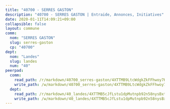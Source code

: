 ```yaml
---
title: "40700 - SERRES GASTON"
description: "40700 - SERRES GASTON | Entraide, Annonces, Initiatives"
date: 2020-01-11T14:09:21+09:00
collapsible: false
layout: commune
comm:
  nom: "SERRES GASTON"
  slug: serres-gaston
  cp: "40700"
dept:
  nom: "Landes"
  slug: landes
  num: "40"
peerpad:
  comm:
    read_path: /r/markdown/40700_serres-gaston/4XTTMB9LtcWdgkZkFFhwoy7HxcLWoVjZyfm9bY7CgjLbBsVSj
    write_path: /w/markdown/40700_serres-gaston/4XTTMB9LtcWdgkZkFFhwoy7HxcLWoVjZyfm9bY7CgjLbBsVSj-K3TgTknPUBN51iL123mJngt6DYa8BMGRNLBViuAFLSSXqkPyLakKsCyX5ZRwbcPpHBNB7G3aBP88NaKU67Eu2aCbg3ohnsiN9btsTfKjiK1SVDFAVvbZgx3ekqdQtnG5h2Neg8VR
  dept:
    read_path: /r/markdown/40_landes/4XTTMB5cJfLstu1dpMutnpb92n58nysBxt2LvNHp8iFa2he7h
    write_path: /w/markdown/40_landes/4XTTMB5cJfLstu1dpMutnpb92n58nysBxt2LvNHp8iFa2he7h-K3TgUvrqNj5GqBsxRXbDQxXTucun7uHSVZWT5C8CgQNaESTTE4cfR63JCubPGiKkKruc9dwpRJsb8aWPbJoGCdC5JVr33cPSqpb1rkjpoPrBPEdrj3zMya2yHWSYgr5GG1nyDstK
---
```


